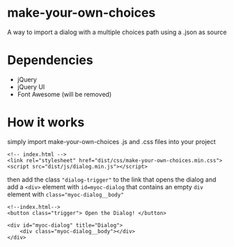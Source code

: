 # make-your-own-choices
A way to import a dialog with a multiple choices path using a .json as source

# Dependencies
- jQuery
- jQuery UI
- Font Awesome (will be removed)

# How it works
simply import make-your-own-choices .js and .css files into your project
	
	<!-- index.html -->
	<link rel="stylesheet" href="dist/css/make-your-own-choices.min.css">
	<script src="dist/js/dialog.min.js"></script>
	
then add the class `"dialog-trigger"` to the link that opens the dialog and add a `<div>` element with `id=myoc-dialog` that contains an empty `div` element with `class="myoc-dialog__body"`

	<!--index.html-->
	<button class="trigger"> Open the Dialog! </button>

	<div id="myoc-dialog" title="Dialog">
		<div class="myoc-dialog__body"></div>
	</div>


